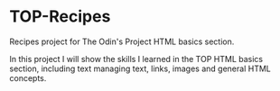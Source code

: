 # TOP-Recipes
Recipes project for The Odin's Project HTML basics section.

In this project I will show the skills I learned in the TOP HTML basics section, including text managing text, links, images and general HTML concepts.